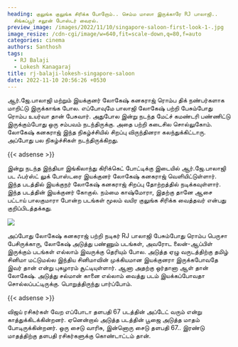 ```yaml
---
heading: குலுங்க குலுங்க சிரிக்க போறோம்.. செம்ம மாஸா இருக்காரே RJ பாலாஜி..
  சிங்கப்பூர் சலூன் போஸ்டர் வைரல்.
preview_image: /images/2022/11/10/singapore-saloon-first-look-1-.jpg
image_resize: /cdn-cgi/image/w=640,fit=scale-down,q=80,f=auto
categories: cinema
authors: Santhosh
tags:
  - RJ Balaji
  - Lokesh Kanagaraj
title: rj-balaji-lokesh-singapore-saloon
date: 2022-11-10 20:56:26 +0530
---
```

ஆர்.ஜே.பாலாஜி மற்றும் இயக்குனர் லோகேஷ் கனகராஜ் ரொம்ப திக் நண்பர்களாக மாறிட்டு இருக்காங்க போல. எப்போவுமே பாலாஜி லோகேஷ் பற்றி பேசும்போது ரொம்ப உயர்வா தான் பேசுவார். அதுபோல இன்று நடந்த மேட்ச் கமண்டரி பண்ணிட்டு இருக்கும்போது ஒரு சம்பவம் நடந்திருக்கு. அதை பற்றி கடைசில சொல்லுகோம். லோகேஷ் கனகராஜ் இந்த நிகழ்ச்சியில் சிறப்பு விருந்தினரா கலந்துக்கிட்டாரு. அப்போது பல நிகழ்ச்சிகள் நடந்திருக்கிறது.

{{< adsense >}}

இன்று நடந்த இந்தியா இங்கிலாந்து கிரிக்கெட் போட்டிக்கு இடையில் ஆர்.ஜே.பாலாஜி பட ஃபர்ஸ்ட் லுக் போஸ்டரை இயக்குனர் லோகேஷ் கனகராஜ் வெளியிட்டுள்ளார். இந்த படத்தில் இயக்குநர் லோகேஷ் கனகராஜ் சிறப்பு தோற்றத்தில் நடிக்கவுள்ளார். இந்த படத்தின் இயக்குனர் கோகுல். நம்மை காஷ்மோரா, இதற்கு தானே ஆசை பட்டாய் பாலகுமாரா போன்ற படங்கள் மூலம் வயிர குலுங்க சிரிக்க வைத்தவர் என்பது குறிப்பிடத்தக்கது.

![](/images/2022/11/10/singapore-saloon-first-look-2-.jpg)

அப்போது லோகேஷ் கனகராஜ் பற்றி நடிகர் RJ பாலாஜி பேசும்போது ரொம்ப பெருசா பேசிருக்காரு, லோகேஷ் அடுத்து பண்ணும் படங்கள், அவரோட லைன்-ஆப்பிள் இருக்கும் படங்கள் எல்லாம் இவருக்கு தெரியும் போல. அடுத்த ஏழு வருடத்திற்கு தமிழ் சினிமா மட்டுமல்ல இந்திய சினிமாவின் முக்கியமான இயக்குனரா இருக்கபோவதே இவர் தான் என்று புகழாரம் சூட்டியுள்ளார். ஆனா அதற்கு ஒர்தானா ஆள் தான் லோகேஷ். அடுத்து சல்மான் கானை எல்லாம் வைத்து படம் இயக்கப்போவதா சொல்லப்பட்டிருக்கு. பொறுத்திருந்து பார்ப்போம்.

{{< adsense >}}

விஜய் ரசிகர்கள் வேற எப்போடா தளபதி 67 படத்தின் அப்டேட் வரும் என்று காத்துக்கிடக்கின்றனர். ஏனென்றால் அடுத்த படத்தின் பூஜை அடுத்த மாதம் போடிருக்கின்றனர். ஒரு சைடு வாரிசு, இன்னொரு சைடு தளபதி 67.. இரண்டு மாதத்திற்கு தளபதி ரசிகர்களுக்கு கொண்டாட்டம் தான்.